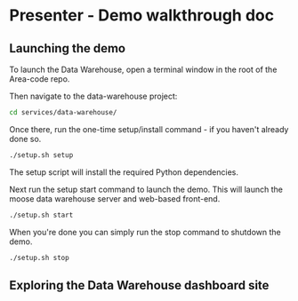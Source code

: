 # Presenter - Demo walkthrough doc

## Launching the demo
To launch the Data Warehouse, open a terminal window in the root of the Area-code repo.

Then navigate to the data-warehouse project:

```sh
cd services/data-warehouse/
```

Once there, run the one-time setup/install command - if you haven't already done so.

```sh
./setup.sh setup
```

The setup script will install the required Python dependencies.

Next run the setup start command to launch the demo.
This will launch the moose data warehouse server and web-based front-end.

```sh
./setup.sh start
```

When you're done you can simply run the stop command to shutdown the demo.

```sh
./setup.sh stop
```

## Exploring the Data Warehouse dashboard site


